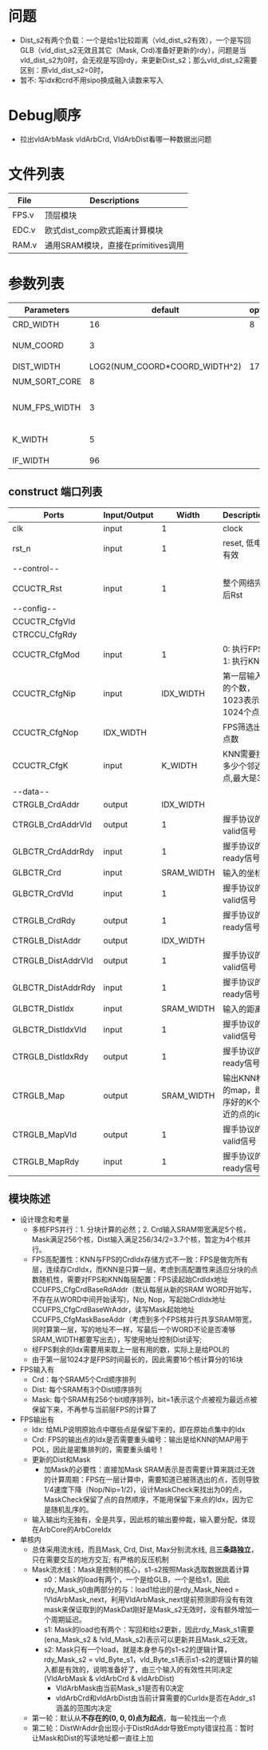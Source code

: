 # 问题
- Dist_s2有两个负载：一个是给s1比较距离（vld_dist_s2有效），一个是写回GLB（vld_dist_s2无效且其它（Mask, Crd)准备好更新的rdy），问题是当vld_dist_s2为0时，会无视是写回rdy，来更新Dist_s2；那么vld_dist_s2需要区别：原vld_dist_s2=0时，
- 暂不: 写idx和crd不用sipo换成融入读数来写入

# Debug顺序
- 拉出vldArbMask vldArbCrd, VldArbDist看哪一种数据出问题
# 文件列表
| File | Descriptions |
| ---- | ---- |
| FPS.v | 顶层模块 |
| EDC.v | 欧式dist_comp欧式距离计算模块 |
| RAM.v | 通用SRAM模块，直接在primitives调用 |

# 参数列表
| Parameters | default | optional | Descriptions |
| ---- | ---- | ---- | ---- |
| CRD_WIDTH | 16 | 8 | 坐标x, y, z的位宽 |
| NUM_COORD | 3 |  | 坐标的维度，默认是3维 |
| DIST_WIDTH | LOG2(NUM_COORD\*COORD_WIDTH^2) | 17 | 距离的位宽 |
| NUM_SORT_CORE | 8 | | 排序的核数 | **必须是2的指数** |
| NUM_FPS_WIDTH | 3 | | FPS的层数位宽，层数需小于NUM_SORT_CORE |
| K_WIDTH | 5 | | KNN邻点个数的位宽 |
| IF_WIDTH | 96 | | SRAM Bank的位宽 |

## construct 端口列表
| Ports | Input/Output | Width | Descriptions |
| ---- | ---- | ---- | ---- |
| clk | input | 1 | clock |
| rst_n | input | 1 | reset, 低电平有效 |
| --control-- |
| CCUCTR_Rst | input | 1 | 整个网络完成后Rst |
| --config-- |
| CCUCTR_CfgVld
| CTRCCU_CfgRdy
| CCUCTR_CfgMod | input | 1 | 0: 执行FPS，1: 执行KNN |
| CCUCTR_CfgNip | input | IDX_WIDTH | 第一层输入点的个数，1023表示1024个点 |
| CCUCTR_CfgNop | IDX_WIDTH |   | FPS筛选出的点数 |
| CCUCTR_CfgK   | input | K_WIDTH | KNN需要找出多少个邻近点,最大是32 |
| --data-- |
| CTRGLB_CrdAddr    | output | IDX_WIDTH |  |
| CTRGLB_CrdAddrVld | output | 1 | 握手协议的valid信号 |
| GLBCTR_CrdAddrRdy | input | 1 | 握手协议的ready信号 |
| GLBCTR_Crd        | input | SRAM_WIDTH | 输入的坐标 |
| GLBCTR_CrdVld     | input | 1 | 握手协议的valid信号 |
| CTRGLB_CrdRdy     | output | 1 | 握手协议的ready信号 |
| CTRGLB_DistAddr   | output | IDX_WIDTH |  |
| CTRGLB_DistAddrVld| output | 1 | 握手协议的valid信号 |
| GLBCTR_DistAddrRdy| input | 1 | 握手协议的ready信号 |
| GLBCTR_DistIdx       | input | SRAM_WIDTH | 输入的距离 |
| GLBCTR_DistIdxVld    | input | 1 | 握手协议的valid信号 |
| CTRGLB_DistIdxRdy    | output | 1 | 握手协议的ready信号 |
| CTRGLB_Map        | output | SRAM_WIDTH | 输出KNN构建的map，即排序好的K个最近的点的idx |
| CTRGLB_MapVld     | output | 1 | 握手协议的valid信号 |
| CTRGLB_MapRdy     | input | 1 | 握手协议的ready信号 |


## 模块陈述
- 设计理念和考量
    - 多核FPS并行：1. 分块计算的必然；2. Crd输入SRAM带宽满足5个核，Mask满足256个核，Dist输入满足256/34/2=3.7个核，暂定为4个核并行。
    - FPS高配置性：KNN与FPS的CrdIdx存储方式不一致：FPS是做完所有层，连续存CrdIdx，而KNN是只算一层，考虑到高配置性来适应分块的点数随机性，需要对FPS和KNN每层配置：FPS读起始CrdIdx地址CCUFPS_CfgCrdBaseRdAddr（默认每层从新的SRAM WORD开始写，不存在从WORD中间开始读写)，Nip, Nop，写起始CrdIdx地址CCUFPS_CfgCrdBaseWrAddr，读写Mask起始地址CCUFPS_CfgMaskBaseAddr（考虑到多个FPS核并行共享SRAM带宽，同时算第一层，写的地址不一样，写最后一个WORD不论是否凑够SRAM_WIDTH都要写出去），写使用地址控制Dist读写;
    - 经FPS剩余的Idx需要用来取上一层有用的数，实际上是给POL的
    - 由于第一层1024才是FPS时间最长的，因此需要16个核计算分的16块
- FPS输入有
    - Crd：每个SRAM5个Crd顺序排列
    - Dist: 每个SRAM有3个Dist顺序排列
    - Mask: 每个SRAM有256个bit顺序排列，bit=1表示这个点被视为最远点被保留下来，不再参与当前层FPS的计算了
- FPS输出有
    - Idx: 给MLP说明原始点中哪些点是保留下来的，即在原始点集中的Idx
    - Crd: FPS的输出点的Idx是否需要重头编号：输出是给KNN的MAP用于POL，因此是密集排列的，需要重头编号！
    - 更新的Dist和Mask
        - 加Mask的必要性：直接加Mask SRAM表示是否需要计算来跳过无效的计算周期：FPS在一层计算中，需要知道已被筛选出的点，否则导致1/4速度下降（Nop/Nip=1/2)，设计MaskCheck来找出为0的点，MaskCheck保留了点的自然顺序，不能用保留下来点的Idx，因为它是随机乱序的。
    - 输入输出均无独有，全是共享，因此核的输出要仲裁，输入要分配，体现在ArbCore的ArbCoreIdx
- 单核内
    - 总体采用流水线，而且Mask, Crd, Dist, Max分别流水线, 且**三条路独立**，只在需要交互的地方交互; 有严格的反压机制 
    - Mask流水线：Mask是控制的核心，s1-s2按照Mask选取数据跳着计算
        - s0：Mask的load有两个，一个是给GLB，一个是给s1，因此rdy_Mask_s0由两部分的与：load1给出的是rdy_Mask_Need = !VldArbMask_next，利用VldArbMask_next提前预测即将没有有效mask来保证取到的MaskDat刚好是Mask_s2无效时，没有额外增加一个周期延迟。
        - s1: Mask的load也有两个：写回和给s2更新，因此rdy_Mask_s1需要(ena_Mask_s2 & !vld_Mask_s2)表示可以更新并且Mask_s2无效。
        - s2: Mask只有一个load，就是本身参与的s1-s2的逻辑计算，rdy_Mask_s2 = vld_Byte_s1，vld_Byte_s1表示s1-s2的逻辑计算的输入都是有效的，说明准备好了，由三个输入的有效性共同决定(VldArbMask & vldArbCrd & vldArbDist)
            - VldArbMask由当前Mask_s1是否有0决定
            - vldArbCrd和vldArbDist由当前计算需要的CurIdx是否在Addr_s1涵盖的范围内决定
    - 第一轮：默认从**不存在的(0, 0, 0)点为起点**，每一轮找出一个点
    - 第二轮：DistWrAddr会出现小于DistRdAddr导致Empty错误拉高：暂时让Mask和Dist的写读地址都一直往上加







